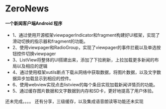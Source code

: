 # ZeroNews
#### 一个新闻客户端Android 程序
* 1、通过使用开源框架viewpagerIndicator和fragment构建好UI框架，实现了滑动切换的指示器和fragment的功能。
* 2、使用viewpager和RadioGroup，实现了viewpager的事件拦截以及单选按钮控件切换viewpager
* 3、ListView将整体的UI搭建出来，添加了下拉刷新，上拉加载更多新闻的布局以及相应的逻辑
* 4、通过使用框架xutils断点下载从网络中获取数据，将图片数据，以及文字数据异步加载显示到相应的控件。
* 6、使用webview实现点击listview的每个条目实现加载新闻详情页的功能。
* 5、通过缓存图片数据和文字数据到内存和SD卡，更好地提高了用户体验。
>
>
还未完成。。。。
还有分享，三级缓存，以及集成语音朗读等功能还未实现
